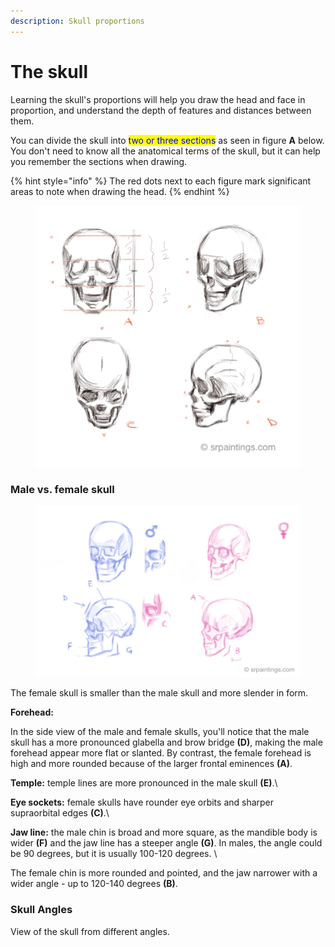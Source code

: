 ```yaml
---
description: Skull proportions
---
```


# The skull

Learning the skull's proportions will help you draw the head and face in proportion, and understand the depth of features and distances between them.

You can divide the skull into <mark style="color:blue;">two or three sections</mark> as seen in figure **A** below. You don't need to know all the anatomical terms of the skull, but it can help you remember the sections when drawing.



{% hint style="info" %}
The red dots next to each figure mark significant areas to note when drawing the head.
{% endhint %}

<figure><img src="../.gitbook/assets/Skull dimensions.tif" alt=""><figcaption></figcaption></figure>

### Male vs. female skull

<figure><img src="../.gitbook/assets/female vs. male skull-srobinson.tif" alt=""><figcaption></figcaption></figure>

The female skull is smaller than the male skull and more slender in form.

**Forehead:**

In the side view of the male and female skulls, you'll notice that the male skull has a more pronounced glabella and brow bridge **(D)**, making the male forehead appear more flat or slanted. By contrast, the female forehead is high and more rounded because of the larger frontal eminences **(A)**.

**Temple:** temple lines are more pronounced in the male skull **(E)**.\


**Eye sockets:** female skulls have rounder eye orbits and sharper supraorbital edges **(C)**.\


**Jaw line:** the male chin is broad and more square, as the mandible body is wider **(F)** and the jaw line has a steeper angle **(G)**. In males, the angle could be 90 degrees, but it is usually 100-120 degrees. \


The female chin is more rounded and pointed, and the jaw narrower with a wider angle - up to 120-140 degrees **(B)**.



### Skull Angles

View of the skull from different angles.


